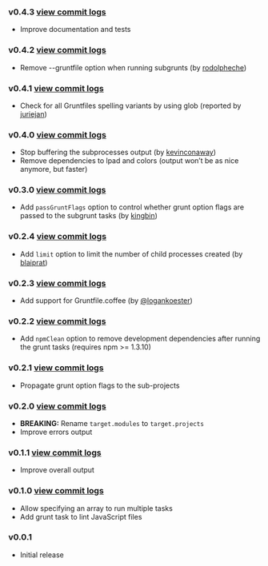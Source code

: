 ### v0.4.3 [view commit logs](https://github.com/tusbar/grunt-subgrunt/compare/v0.4.2...v0.4.3)

* Improve documentation and tests

### v0.4.2 [view commit logs](https://github.com/tusbar/grunt-subgrunt/compare/v0.4.1...v0.4.2)

* Remove --gruntfile option when running subgrunts (by [rodolpheche](https://github.com/rodolpheche))

### v0.4.1 [view commit logs](https://github.com/tusbar/grunt-subgrunt/compare/v0.4.0...v0.4.1)

* Check for all Gruntfiles spelling variants by using glob (reported by [juriejan](https://github.com/juriejan))

### v0.4.0 [view commit logs](https://github.com/tusbar/grunt-subgrunt/compare/v0.3.0...v0.4.0)

* Stop buffering the subprocesses output (by [kevinconaway](https://github.com/kevinconaway))
* Remove dependencies to lpad and colors (output won’t be as nice anymore, but faster)

### v0.3.0 [view commit logs](https://github.com/tusbar/grunt-subgrunt/compare/v0.2.4...v0.3.0)

* Add `passGruntFlags` option to control whether grunt option flags are passed to the subgrunt tasks (by [kingbin](https://github.com/kingbin))

### v0.2.4 [view commit logs](https://github.com/tusbar/grunt-subgrunt/compare/v0.2.3...v0.2.4)

* Add `limit` option to limit the number of child processes created (by [blaiprat](https://github.com/blaiprat))

### v0.2.3 [view commit logs](https://github.com/tusbar/grunt-subgrunt/compare/v0.2.2...v0.2.3)

* Add support for Gruntfile.coffee (by [@logankoester](https://github.com/logankoester))

### v0.2.2 [view commit logs](https://github.com/tusbar/grunt-subgrunt/compare/v0.2.1...v0.2.2)

* Add `npmClean` option to remove development dependencies after running the grunt tasks (requires npm >= 1.3.10)

### v0.2.1 [view commit logs](https://github.com/tusbar/grunt-subgrunt/compare/v0.2.0...v0.2.1)

* Propagate grunt option flags to the sub-projects

### v0.2.0 [view commit logs](https://github.com/tusbar/grunt-subgrunt/compare/v0.1.1...v0.2.0)

* **BREAKING:** Rename `target.modules` to `target.projects`
* Improve errors output

### v0.1.1 [view commit logs](https://github.com/tusbar/grunt-subgrunt/compare/v0.1.0...v0.1.1)

* Improve overall output

### v0.1.0 [view commit logs](https://github.com/tusbar/grunt-subgrunt/compare/v0.0.1...v0.1.0)

* Allow specifying an array to run multiple tasks
* Add grunt task to lint JavaScript files

### v0.0.1

* Initial release
